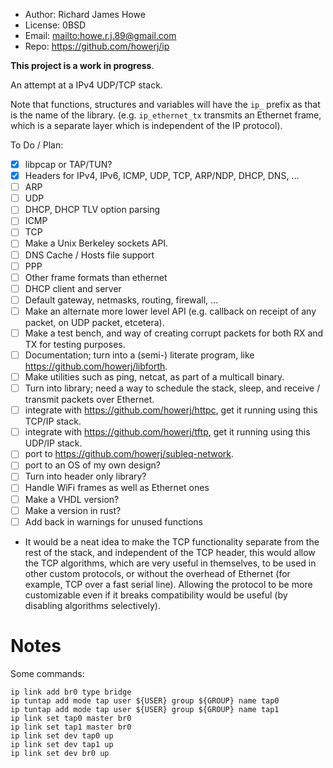 * Author: Richard James Howe
* License: 0BSD
* Email: <mailto:howe.r.j.89@gmail.com>
* Repo: <https://github.com/howerj/ip>

**This project is a work in progress**.

An attempt at a IPv4 UDP/TCP stack. 

Note that functions, structures and variables will have the `ip_` prefix as
that is the name of the library. (e.g. `ip_ethernet_tx` transmits an Ethernet
frame, which is a separate layer which is independent of the IP protocol).

To Do / Plan:

* [x] libpcap or TAP/TUN?
* [x] Headers for IPv4, IPv6, ICMP, UDP, TCP, ARP/NDP, DHCP, DNS, ...
* [ ] ARP
* [ ] UDP
* [ ] DHCP, DHCP TLV option parsing
* [ ] ICMP
* [ ] TCP
* [ ] Make a Unix Berkeley sockets API.
* [ ] DNS Cache / Hosts file support
* [ ] PPP
* [ ] Other frame formats than ethernet
* [ ] DHCP client and server
* [ ] Default gateway, netmasks, routing, firewall, ...
* [ ] Make an alternate more lower level API (e.g. callback on receipt of any
  packet, on UDP packet, etcetera).
* [ ] Make a test bench, and way of creating corrupt packets for both
  RX and TX for testing purposes.
* [ ] Documentation; turn into a (semi-) literate program, like
  <https://github.com/howerj/libforth>.
* [ ] Make utilities such as ping, netcat, as part of a multicall binary.
* [ ] Turn into library; need a way to schedule the stack, sleep,
  and receive / transmit packets over Ethernet.
* [ ] integrate with <https://github.com/howerj/httpc>, get it running
  using this TCP/IP stack.
* [ ] integrate with <https://github.com/howerj/tftp>, get it running using
  this UDP/IP stack.
* [ ] port to <https://github.com/howerj/subleq-network>.
* [ ] port to an OS of my own design?
* [ ] Turn into header only library?
* [ ] Handle WiFi frames as well as Ethernet ones
* [ ] Make a VHDL version?
* [ ] Make a version in rust?
* [ ] Add back in warnings for unused functions
* It would be a neat idea to make the TCP functionality separate from the
rest of the stack, and independent of the TCP header, this would allow the
TCP algorithms, which are very useful in themselves, to be used in other custom
protocols, or without the overhead of Ethernet (for example, TCP over a fast
serial line). Allowing the protocol to be more customizable even if it breaks
compatibility would be useful (by disabling algorithms selectively).

# Notes

Some commands:

	ip link add br0 type bridge
	ip tuntap add mode tap user ${USER} group ${GROUP} name tap0
	ip tuntap add mode tap user ${USER} group ${GROUP} name tap1
	ip link set tap0 master br0
	ip link set tap1 master br0
	ip link set dev tap0 up
	ip link set dev tap1 up
	ip link set dev br0 up

